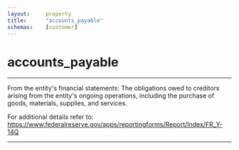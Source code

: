 ```yaml
---
layout:     property
title:      "accounts_payable"
schemas:    [customer]
---
```


# accounts_payable

---

From the entity's financial statements: The obligations owed to creditors arising from the entity's ongoing operations, including the purchase of goods, materials, supplies, and services.

For additional details refer to: https://www.federalreserve.gov/apps/reportingforms/Report/Index/FR_Y-14Q

--- 